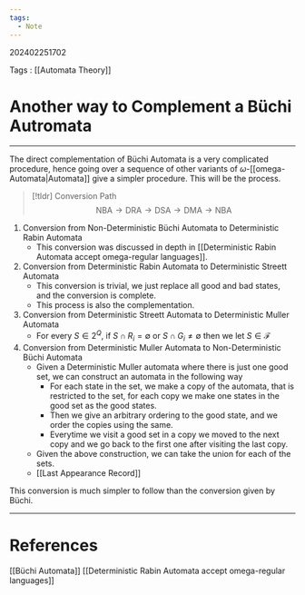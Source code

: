 ```yaml
---
tags:
  - Note
---
```

202402251702

Tags : [[Automata Theory]]
# Another way to Complement a Büchi Autromata
---
The direct complementation of Büchi Automata is a very complicated procedure, hence going over a sequence of other variants of $\omega$-[[omega-Automata|Automata]] give a simpler procedure. This will be the process.

>[!tldr] Conversion Path
>$$
>\text{NBA} \to \text{DRA} \to \text{DSA} \to \text{DMA} \to \text{NBA}
>$$

1. Conversion from Non-Deterministic Büchi Automata to Deterministic Rabin Automata 
	- This conversion was discussed in depth in [[Deterministic Rabin Automata accept omega-regular languages]].
2.  Conversion from Deterministic Rabin Automata to Deterministic Streett Automata
	- This conversion is trivial, we just replace all good and bad states, and the conversion is complete.
	- This process is also the complementation.
3. Conversion from Deterministic Streett Automata to Deterministic Muller Automata
	- For every $S \in 2^Q$, if $S \cap R_{i} = \emptyset$ or $S \cap G_{i} \ne \emptyset$ then we let $S \in \mathcal F$ 
2. Conversion from Deterministic Muller Automata to Non-Deterministic Büchi Automata
	-  Given a Deterministic Muller automata where there is just one good set, we can construct an automata in the following way
		- For each state in the set, we make a copy of the automata, that is restricted to the set, for each copy we make one states in the good set as the good states.
		- Then we give an arbitrary ordering to the good state, and we order the copies using the same. 
		- Everytime we visit a good set in a copy we moved to the next copy and we go back to the first one after visiting the last copy.
	- Given the above construction, we can take the union for each of the sets.
	- [[Last Appearance Record]]

This conversion is much simpler to follow than the conversion given by Büchi.

---
# References
[[Büchi Automata]]
[[Deterministic Rabin Automata accept omega-regular languages]]